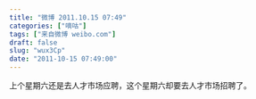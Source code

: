 ```yaml
---
title: "微博 2011.10.15 07:49"
categories: ["嘀咕"]
tags: ["来自微博 weibo.com"]
draft: false
slug: "wux3Cp"
date: "2011-10-15 07:49:00"
---
```


<p>上个星期六还是去人才市场应聘，这个星期六却要去人才市场招聘了。 ​​​​</p>
